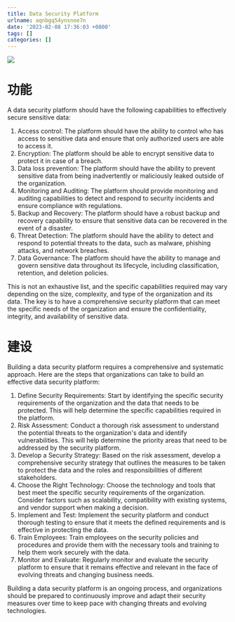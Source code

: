 ```yaml
---
title: Data Security Platform
urlname: aqnbgq54ynsnoe7n
date: '2023-02-08 17:36:03 +0800'
tags: []
categories: []
---
```


![](https://8426951-1257309569.cos.ap-shanghai.myqcloud.com/Fkyv06lS_BrSeWjW2tVGlnY0j9d2.jpeg)

# 功能

A data security platform should have the following capabilities to effectively secure sensitive data:

1. Access control: The platform should have the ability to control who has access to sensitive data and ensure that only authorized users are able to access it.
2. Encryption: The platform should be able to encrypt sensitive data to protect it in case of a breach.
3. Data loss prevention: The platform should have the ability to prevent sensitive data from being inadvertently or maliciously leaked outside of the organization.
4. Monitoring and Auditing: The platform should provide monitoring and auditing capabilities to detect and respond to security incidents and ensure compliance with regulations.
5. Backup and Recovery: The platform should have a robust backup and recovery capability to ensure that sensitive data can be recovered in the event of a disaster.
6. Threat Detection: The platform should have the ability to detect and respond to potential threats to the data, such as malware, phishing attacks, and network breaches.
7. Data Governance: The platform should have the ability to manage and govern sensitive data throughout its lifecycle, including classification, retention, and deletion policies.

This is not an exhaustive list, and the specific capabilities required may vary depending on the size, complexity, and type of the organization and its data. The key is to have a comprehensive security platform that can meet the specific needs of the organization and ensure the confidentiality, integrity, and availability of sensitive data.

# 建设

Building a data security platform requires a comprehensive and systematic approach. Here are the steps that organizations can take to build an effective data security platform:

1. Define Security Requirements: Start by identifying the specific security requirements of the organization and the data that needs to be protected. This will help determine the specific capabilities required in the platform.
2. Risk Assessment: Conduct a thorough risk assessment to understand the potential threats to the organization's data and identify vulnerabilities. This will help determine the priority areas that need to be addressed by the security platform.
3. Develop a Security Strategy: Based on the risk assessment, develop a comprehensive security strategy that outlines the measures to be taken to protect the data and the roles and responsibilities of different stakeholders.
4. Choose the Right Technology: Choose the technology and tools that best meet the specific security requirements of the organization. Consider factors such as scalability, compatibility with existing systems, and vendor support when making a decision.
5. Implement and Test: Implement the security platform and conduct thorough testing to ensure that it meets the defined requirements and is effective in protecting the data.
6. Train Employees: Train employees on the security policies and procedures and provide them with the necessary tools and training to help them work securely with the data.
7. Monitor and Evaluate: Regularly monitor and evaluate the security platform to ensure that it remains effective and relevant in the face of evolving threats and changing business needs.

Building a data security platform is an ongoing process, and organizations should be prepared to continuously improve and adapt their security measures over time to keep pace with changing threats and evolving technologies.
